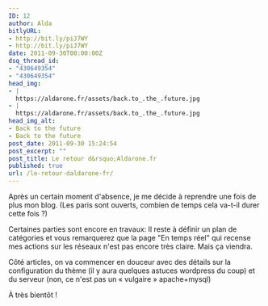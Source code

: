 ```yaml
---
ID: 12
author: Alda
bitlyURL:
- http://bit.ly/piJ7WY
- http://bit.ly/piJ7WY
date: 2011-09-30T00:00:00Z
dsq_thread_id:
- "430649354"
- "430649354"
head_img:
- |
  https://aldarone.fr/assets/back.to_.the_.future.jpg
- |
  https://aldarone.fr/assets/back.to_.the_.future.jpg
head_img_alt:
- Back to the future
- Back to the future
post_date: 2011-09-30 15:24:54
post_excerpt: ""
post_title: Le retour d&rsquo;Aldarone.fr
published: true
url: /le-retour-daldarone-fr/
---
```


Après un certain moment d'absence, je me décide à reprendre une fois de plus mon blog. (Les paris sont ouverts, combien de temps cela va-t-il durer cette fois ?)

Certaines parties sont encore en travaux: Il reste à définir un plan de catégories et vous remarquerez que la page "En temps réel" qui recense mes actions sur les réseaux n'est pas encore très claire. Mais ça viendra.

Côté articles, on va commencer en douceur avec des détails sur la configuration du thème (il y aura quelques astuces wordpress du coup) et du serveur (non, ce n'est pas un « vulgaire » apache+mysql)

À très bientôt !